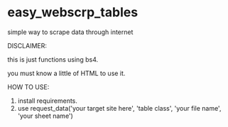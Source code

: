 # easy_webscrp_tables
simple way to scrape data through internet

DISCLAIMER:

this is just functions using bs4.

you must know a little of HTML to use it.

HOW TO USE:
1) install requirements.
2) use request_data('your target site here', 'table class', 'your file name', 'your sheet name')
